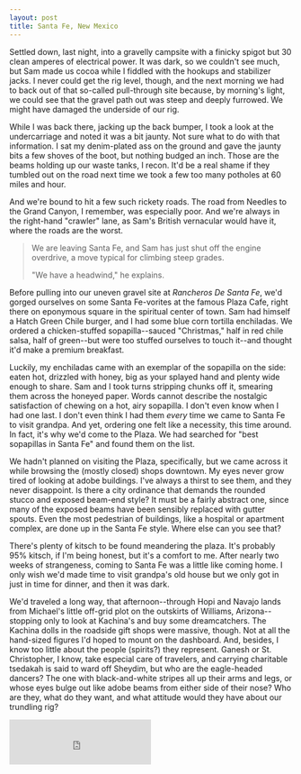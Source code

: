 ```yaml
---
layout: post
title: Santa Fe, New Mexico
---
```


Settled down, last night, into a gravelly campsite with a finicky spigot but 30 clean amperes of electrical power. It was dark, so we couldn't see much, but Sam made us cocoa while I fiddled with the hookups and stabilizer jacks. I never could get the rig level, though, and the next morning we had to back out of that so-called pull-through site because, by morning's light, we could see that the gravel path out was steep and deeply furrowed. We might have damaged the underside of our rig.

While I was back there, jacking up the back bumper, I took a look at the undercarriage and noted it was a bit jaunty. Not sure what to do with that information. I sat my denim-plated ass on the ground and gave the jaunty bits a few shoves of the boot, but nothing budged an inch. Those are the beams holding up our waste tanks, I recon. It'd be a real shame if they tumbled out on the road next time we took a few too many potholes at 60 miles and hour.

And we're bound to hit a few such rickety roads. The road from Needles to the Grand Canyon, I remember, was especially poor. And we're always in the right-hand "crawler" lane, as Sam's British vernacular would have it, where the roads are the worst.

> We are leaving Santa Fe, and Sam has just shut off the engine overdrive, a move typical for climbing steep grades.
>
> "We have a headwind," he explains.

Before pulling into our uneven gravel site at *Rancheros De Santa Fe*, we'd gorged ourselves on some Santa Fe-vorites at the famous Plaza Cafe, right there on eponymous square in the spiritual center of town. Sam had himself a Hatch Green Chile burger, and I had some blue corn tortilla enchiladas. We ordered a chicken-stuffed sopapilla--sauced "Christmas," half in red chile salsa, half of green--but were too stuffed ourselves to touch it--and thought it'd make a premium breakfast.

Luckily, my enchiladas came with an exemplar of the sopapilla on the side: eaten hot, drizzled with honey, big as your splayed hand and plenty wide enough to share. Sam and I took turns stripping chunks off it, smearing them across the honeyed paper. Words cannot describe the nostalgic satisfaction of chewing on a hot, airy sopapilla. I don't even know when I had one last. I don't even think I had them *every* time we came to Santa Fe to visit grandpa. And yet, ordering one felt like a necessity, this time around. In fact, it's why we'd come to the Plaza. We had searched for "best sopapillas in Santa Fe" and found them on the list.

We hadn't planned on visiting the Plaza, specifically, but we came across it while browsing the (mostly closed) shops downtown. My eyes never grow tired of looking at adobe buildings. I've always a thirst to see them, and they never disappoint. Is there a city ordinance that demands the rounded stucco and exposed beam-end style? It must be a fairly abstract one, since many of the exposed beams have been sensibly replaced with gutter spouts. Even the most pedestrian of buildings, like a hospital or apartment complex, are done up in the Santa Fe style. Where else can you see that?

There's plenty of kitsch to be found meandering the plaza. It's probably 95% kitsch, if I'm being honest, but it's a comfort to me. After nearly two weeks of strangeness, coming to Santa Fe was a little like coming home. I only wish we'd made time to visit grandpa's old house but we only got in just in time for dinner, and then it was dark.

We'd traveled a long way, that afternoon--through Hopi and Navajo lands from Michael's little off-grid plot on the outskirts of Williams, Arizona--stopping only to look at Kachina's and buy some dreamcatchers. The Kachina dolls in the roadside gift shops were massive, though. Not at all the hand-sized figures I'd hoped to mount on the dashboard. And, besides, I know too little about the people (spirits?) they represent. Ganesh or St. Christopher, I know, take especial care of travelers, and carrying charitable tsedakah is said to ward off Sheydim, but who are the eagle-headed dancers? The one with black-and-white stripes all up their arms and legs, or whose eyes bulge out like adobe beams from either side of their nose? Who are they, what do they want, and what attitude would they have about our trundling rig?

<iframe src="https://open.spotify.com/embed/track/3An4XHuaLhvbImL2DqJR84" width="50%" height="80" frameborder="0" allowtransparency="true" allow="encrypted-media"></iframe>
